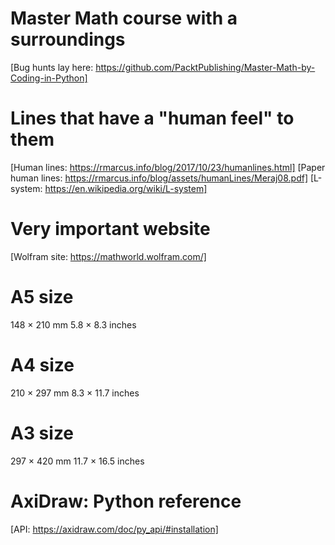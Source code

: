 
# Master Math course with a surroundings

[Bug hunts lay here: https://github.com/PacktPublishing/Master-Math-by-Coding-in-Python]

# Lines that have a "human feel" to them

[Human lines: https://rmarcus.info/blog/2017/10/23/humanlines.html]
[Paper human lines: https://rmarcus.info/blog/assets/humanLines/Meraj08.pdf]
[L-system: https://en.wikipedia.org/wiki/L-system]

# Very important website

[Wolfram site: https://mathworld.wolfram.com/]

# A5 size

148 × 210 mm
5.8 × 8.3 inches

# A4 size

210 × 297 mm
8.3 × 11.7 inches

# A3 size

297 × 420 mm
11.7 × 16.5 inches

# AxiDraw: Python reference

[API: https://axidraw.com/doc/py_api/#installation]
